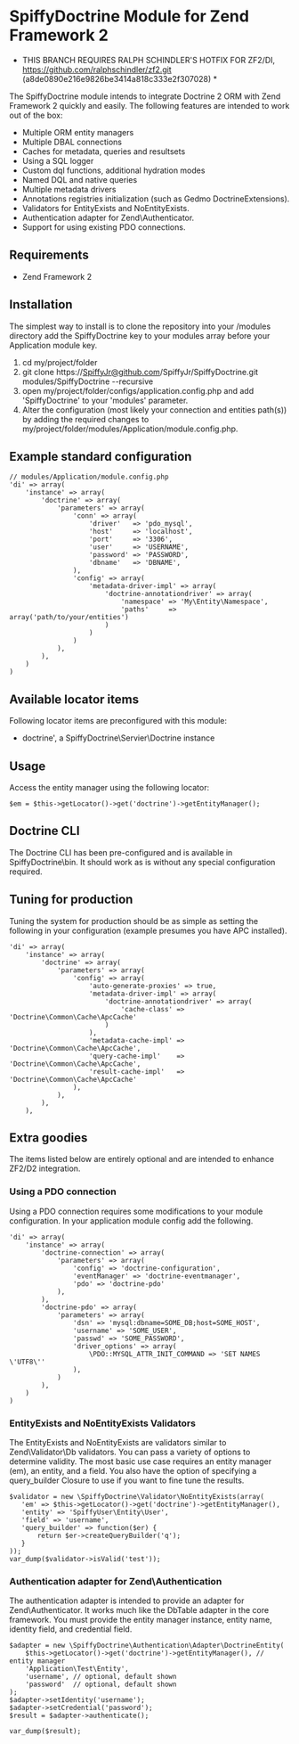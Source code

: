 # SpiffyDoctrine Module for Zend Framework 2
* THIS BRANCH REQUIRES RALPH SCHINDLER'S HOTFIX FOR ZF2/DI, https://github.com/ralphschindler/zf2.git (a8de0890e216e9826be3414a818c333e2f307028) *

The SpiffyDoctrine module intends to integrate Doctrine 2 ORM with Zend Framework 2 quickly and easily. The following features are intended to work out of the box: 
  
  - Multiple ORM entity managers
  - Multiple DBAL connections
  - Caches for metadata, queries and resultsets
  - Using a SQL logger
  - Custom dql functions, additional hydration modes
  - Named DQL and native queries
  - Multiple metadata drivers
  - Annotations registries initialization (such as Gedmo DoctrineExtensions).
  - Validators for EntityExists and NoEntityExists.
  - Authentication adapter for Zend\Authenticator.
  - Support for using existing PDO connections.
  
## Requirements
  - Zend Framework 2

## Installation
The simplest way to install is to clone the repository into your /modules directory add the 
SpiffyDoctrine key to your modules array before your Application module key.

  1. cd my/project/folder
  2. git clone https://SpiffyJr@github.com/SpiffyJr/SpiffyDoctrine.git modules/SpiffyDoctrine --recursive
  3. open my/project/folder/configs/application.config.php and add 'SpiffyDoctrine' to your 'modules' parameter.
  4. Alter the configuration (most likely your connection and entities path(s)) by adding the required changes to 
     my/project/folder/modules/Application/module.config.php.

## Example standard configuration
    // modules/Application/module.config.php
    'di' => array(
        'instance' => array(
            'doctrine' => array(
                'parameters' => array(
                    'conn' => array(
                        'driver'   => 'pdo_mysql',
                        'host'     => 'localhost',
                        'port'     => '3306', 
                        'user'     => 'USERNAME',
                        'password' => 'PASSWORD',
                        'dbname'   => 'DBNAME',
                    ),
                    'config' => array(
                        'metadata-driver-impl' => array(
                            'doctrine-annotationdriver' => array(
                                'namespace' => 'My\Entity\Namespace',
                                'paths'     => array('path/to/your/entities')
                            )
                        )
                    )
                ),
            ),
        )
    )


## Available locator items
Following locator items are preconfigured with this module:

  - doctrine', a SpiffyDoctrine\Servier\Doctrine instance

## Usage
Access the entity manager using the following locator: 

    $em = $this->getLocator()->get('doctrine')->getEntityManager();

## Doctrine CLI
The Doctrine CLI has been pre-configured and is available in SpiffyDoctrine\bin. It should work as
is without any special configuration required.

## Tuning for production
Tuning the system for production should be as simple as setting the following in your
configuration (example presumes you have APC installed).

    'di' => array(
        'instance' => array(
            'doctrine' => array(
                'parameters' => array(
                    'config' => array(
                        'auto-generate-proxies' => true,
                        'metadata-driver-impl' => array(
                            'doctrine-annotationdriver' => array(
                                'cache-class' => 'Doctrine\Common\Cache\ApcCache'
                            )
                        ),
                        'metadata-cache-impl' => 'Doctrine\Common\Cache\ApcCache',
                        'query-cache-impl'    => 'Doctrine\Common\Cache\ApcCache',
                        'result-cache-impl'   => 'Doctrine\Common\Cache\ApcCache'
                    ),
                ),
            ),
        ),

## Extra goodies
The items listed below are entirely optional and are intended to enhance ZF2/D2 integration.

### Using a PDO connection
Using a PDO connection requires some modifications to your module configuration. In your
application module config add the following.

    'di' => array( 
        'instance' => array(
            'doctrine-connection' => array(
                'parameters' => array(
                    'config' => 'doctrine-configuration',
                    'eventManager' => 'doctrine-eventmanager',
                    'pdo' => 'doctrine-pdo'
                ),
            ),
            'doctrine-pdo' => array(
                'parameters' => array(
                    'dsn' => 'mysql:dbname=SOME_DB;host=SOME_HOST',
                    'username' => 'SOME_USER',
                    'passwd' => 'SOME_PASSWORD',
                    'driver_options' => array(
                        \PDO::MYSQL_ATTR_INIT_COMMAND => 'SET NAMES \'UTF8\''
                    ),
                )
            ),
        )
    )

### EntityExists and NoEntityExists Validators
The EntityExists and NoEntityExists are validators similar to Zend\Validator\Db validators. You can 
pass a variety of options to determine validity. The most basic use case requires an entity manager (em),
an entity, and a field. You also have the option of specifying a query_builder Closure to use if you
want to fine tune the results. 

    $validator = new \SpiffyDoctrine\Validator\NoEntityExists(array(
       'em' => $this->getLocator()->get('doctrine')->getEntityManager(),
       'entity' => 'SpiffyUser\Entity\User',
       'field' => 'username',
       'query_builder' => function($er) {
           return $er->createQueryBuilder('q');
       }
    ));
    var_dump($validator->isValid('test'));        
        
### Authentication adapter for Zend\Authentication
The authentication adapter is intended to provide an adapter for Zend\Authenticator. It works much
like the DbTable adapter in the core framework. You must provide the entity manager instance,
entity name, identity field, and credential field.

    $adapter = new \SpiffyDoctrine\Authentication\Adapter\DoctrineEntity(
        $this->getLocator()->get('doctrine')->getEntityManager(), // entity manager
        'Application\Test\Entity',
        'username', // optional, default shown
        'password'  // optional, default shown
    );
    $adapter->setIdentity('username');
    $adapter->setCredential('password');
    $result = $adapter->authenticate();
    
    var_dump($result);